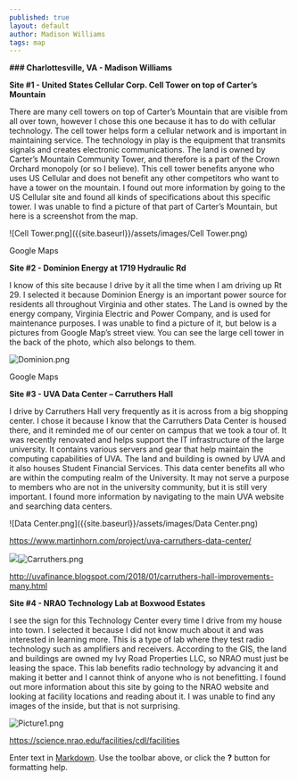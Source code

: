 ```yaml
---
published: true
layout: default
author: Madison Williams
tags: map
---
```

**### Charlottesville, VA - Madison Williams**

**Site #1 - United States Cellular Corp. Cell Tower on top of Carter’s Mountain**

There are many cell towers on top of Carter’s Mountain that are visible from all over town, however I chose this one because it has to do with cellular technology. The cell tower helps form a cellular network and is important in maintaining service. The technology in play is the equipment that transmits signals and creates electronic communications. The land is owned by Carter’s Mountain Community Tower, and therefore is a part of the Crown Orchard monopoly (or so I believe). This cell tower benefits anyone who uses US Cellular and does not benefit any other competitors who want to have a tower on the mountain. I found out more information by going to the US Cellular site and found all kinds of specifications about this specific tower. I was unable to find a picture of that part of Carter’s Mountain, but here is a screenshot from the map. 

![Cell Tower.png]({{site.baseurl}}/assets/images/Cell Tower.png)

Google Maps 


**Site #2 - Dominion Energy at 1719 Hydraulic Rd**

I know of this site because I drive by it all the time when I am driving up Rt 29. I selected it because Dominion Energy is an important power source for residents all throughout Virginia and other states. The Land is owned by the energy company, Virginia Electric and Power Company, and is used for maintenance purposes. I was unable to find a picture of it, but below is a pictures from Google Map’s street view. You can see the large cell tower in the back of the photo, which also belongs to them.

![Dominion.png]({{site.baseurl}}/assets/images/Dominion.png)

Google Maps
 
 
**Site #3 - UVA Data Center – Carruthers Hall**

I drive by Carruthers Hall very frequently as it is across from a big shopping center. I chose it because I know that the Carruthers Data Center is housed there, and it reminded me of our center on campus that we took a tour of. It was recently renovated and helps support the IT infrastructure of the large university. It contains various servers and gear that help maintain the computing capabilities of UVA. The land and building is owned by UVA and it also houses Student Financial Services. This data center benefits all who are within the computing realm of the University. It may not serve a purpose to members who are not in the university community, but it is still very important. I found more information by navigating to the main UVA website and searching data centers. 

![Data Center.png]({{site.baseurl}}/assets/images/Data Center.png)

https://www.martinhorn.com/project/uva-carruthers-data-center/

![]({{site.baseurl}}/assets/images/Carruthers.png)![Carruthers.png]({{site.baseurl}}/assets/images/Carruthers.png)

http://uvafinance.blogspot.com/2018/01/carruthers-hall-improvements-many.html 

**Site #4 - NRAO Technology Lab at Boxwood Estates**

I see the sign for this Technology Center every time I drive from my house into town. I selected it because I did not know much about it and was interested in learning more. This is a type of lab where they test radio technology such as amplifiers and receivers. According to the GIS, the land and buildings are owned my Ivy Road Properties LLC, so NRAO must just be leasing the space. This lab benefits radio technology by advancing it and making it better and I cannot think of anyone who is not benefitting. I found out more information about this site by going to the NRAO website and looking at facility locations and reading about it. I was unable to find any images of the inside, but that is not surprising.  

![Picture1.png]({{site.baseurl}}/assets/images/Picture1.png)

https://science.nrao.edu/facilities/cdl/facilities 

Enter text in [Markdown](http://daringfireball.net/projects/markdown/). Use the toolbar above, or click the **?** button for formatting help.
